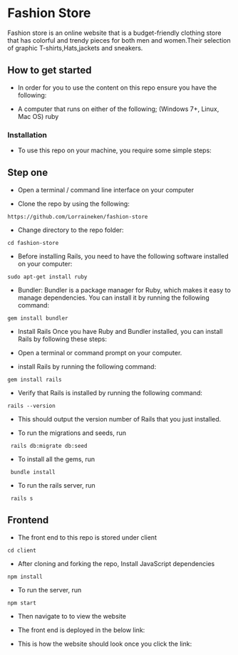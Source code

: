 # Fashion Store
Fashion store is an online website that is a budget-friendly clothing store that has colorful and trendy pieces for both men and women.Their selection of graphic T-shirts,Hats,jackets and sneakers.


## How to get started
- In order for you to use the content on this repo ensure you have the following:

- A computer that runs on either of the following; (Windows 7+, Linux, Mac OS) ruby
### Installation
- To use this repo on your machine, you require some simple steps:

## Step one
- Open a terminal / command line interface on your computer

- Clone the repo by using the following:

`https://github.com/Lorraineken/fashion-store`

- Change directory to the repo folder:

`cd fashion-store`

- Before installing Rails, you need to have the following software installed on your computer:

`sudo apt-get install ruby`

- Bundler: Bundler is a package manager for Ruby, which makes it easy to manage dependencies. You can install it by running the following command:

`gem install bundler`

- Install Rails Once you have Ruby and Bundler installed, you can install Rails by following these steps:

- Open a terminal or command prompt on your computer.

-  install Rails by running the following command:

`gem install rails`

- Verify that Rails is installed by running the following command:

`rails --version`

- This should output the version number of Rails that you just installed.

- To run the migrations and seeds, run

` rails db:migrate db:seed`

- To install all the gems, run

` bundle install`

- To run the rails server, run

` rails s`



## Frontend

- The front end to this repo is stored under client

`cd client`

- After cloning and forking the repo, Install JavaScript dependencies

`npm install`

- To run the server, run

`npm start`

- Then navigate to  to view the website

- The front end is deployed in the below link:

- This is how the website should look once you click the link:










